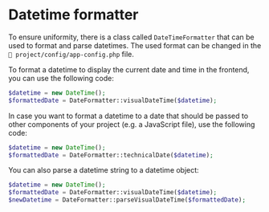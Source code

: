 # Datetime formatter
To ensure uniformity, there is a class called `DateTimeFormatter` that can be used to format and parse datetimes. The used format can be changed in the `📄 project/config/app-config.php` file.

To format a datetime to display the current date and time in the frontend, you can use the following code:
```php
$datetime = new DateTime();
$formattedDate = DateFormatter::visualDateTime($datetime);
```

In case you want to format a datetime to a date that should be passed to other components of your project (e.g. a JavaScript file), use the following code:
```php
$datetime = new DateTime();
$formattedDate = DateFormatter::technicalDate($datetime);
```

You can also parse a datetime string to a datetime object:
```php
$datetime = new DateTime();
$formattedDate = DateFormatter::visualDateTime($datetime);
$newDatetime = DateFormatter::parseVisualDateTime($formattedDate);
```
